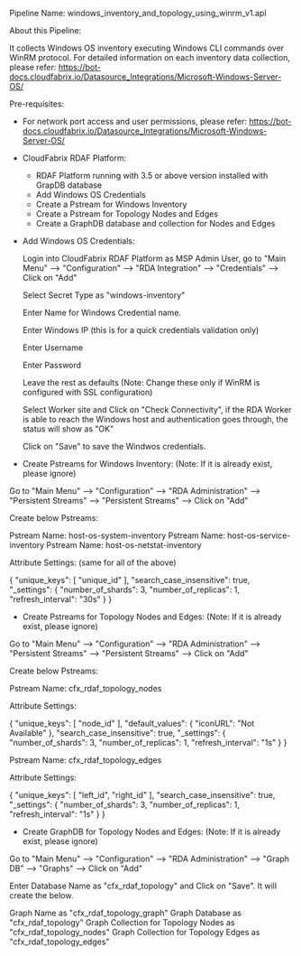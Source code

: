 Pipeline Name: windows_inventory_and_topology_using_winrm_v1.apl

About this Pipeline:

It collects Windows OS inventory executing Windows CLI commands over WinRM protocol. For detailed information on each inventory data collection, please refer: https://bot-docs.cloudfabrix.io/Datasource_Integrations/Microsoft-Windows-Server-OS/

Pre-requisites:

* For network port access and user permissions, please refer: https://bot-docs.cloudfabrix.io/Datasource_Integrations/Microsoft-Windows-Server-OS/

* CloudFabrix RDAF Platform:

  * RDAF Platform running with 3.5 or above version installed with GrapDB database
  * Add Windows OS Credentials
  * Create a Pstream for Windows Inventory
  * Create a Pstream for Topology Nodes and Edges
  * Create a GraphDB database and collection for Nodes and Edges

* Add Windows OS Credentials:

  Login into CloudFabrix RDAF Platform as MSP Admin User, go to "Main Menu" --> "Configuration" --> "RDA Integration" --> "Credentials" --> Click on "Add"

  Select Secret Type as "windows-inventory"

  Enter Name for Windows Credential name.

  Enter Windows IP (this is for a quick credentials validation only)

  Enter Username

  Enter Password

  Leave the rest as defaults (Note: Change these only if WinRM is configured with SSL configuration)

  Select Worker site and Click on "Check Connectivity", if the RDA Worker is able to reach the Windows host and authentication goes through, the status will show as "OK"

  Click on "Save" to save the Windwos credentials.

* Create Pstreams for Windows Inventory: (Note: If it is already exist, please ignore)

Go to "Main Menu" --> "Configuration" --> "RDA Administration" --> "Persistent Streams" --> "Persistent Streams" --> Click on "Add"

Create below Pstreams:

Pstream Name: host-os-system-inventory
Pstream Name: host-os-service-inventory
Pstream Name: host-os-netstat-inventory

Attribute Settings: (same for all of the above)

  {
    "unique_keys": [
        "unique_id"
    ],
    "search_case_insensitive": true,
    "_settings": {
        "number_of_shards": 3,
        "number_of_replicas": 1,
        "refresh_interval": "30s"
    }
  }

* Create Pstreams for Topology Nodes and Edges: (Note: If it is already exist, please ignore)

Go to "Main Menu" --> "Configuration" --> "RDA Administration" --> "Persistent Streams" --> "Persistent Streams" --> Click on "Add"

Create below Pstreams:

Pstream Name: cfx_rdaf_topology_nodes

Attribute Settings: 

  {
    "unique_keys": [
        "node_id"
    ],
    "default_values": {
        "iconURL": "Not Available"
    },
    "search_case_insensitive": true,
    "_settings": {
        "number_of_shards": 3,
        "number_of_replicas": 1,
        "refresh_interval": "1s"
    }
  }

Pstream Name: cfx_rdaf_topology_edges

Attribute Settings: 

  {
    "unique_keys": [
        "left_id",
        "right_id"
    ],
    "search_case_insensitive": true,
    "_settings": {
        "number_of_shards": 3,
        "number_of_replicas": 1,
        "refresh_interval": "1s"
    }
  }

* Create GraphDB for Topology Nodes and Edges: (Note: If it is already exist, please ignore)

Go to "Main Menu" --> "Configuration" --> "RDA Administration" --> "Graph DB" --> "Graphs" --> Click on "Add"

Enter Database Name as "cfx_rdaf_topology" and Click on "Save". It will create the below.

Graph Name as "cfx_rdaf_topology_graph"
Graph Database as "cfx_rdaf_topology"
Graph Collection for Topology Nodes as "cfx_rdaf_topology_nodes"
Graph Collection for Topology Edges as "cfx_rdaf_topology_edges"

